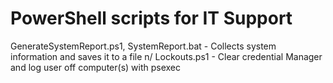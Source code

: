 # PowerShell scripts for IT Support

GenerateSystemReport.ps1, SystemReport.bat - Collects system information and saves it to a file 
n/
Lockouts.ps1 - Clear credential Manager and log user off computer(s) with psexec
